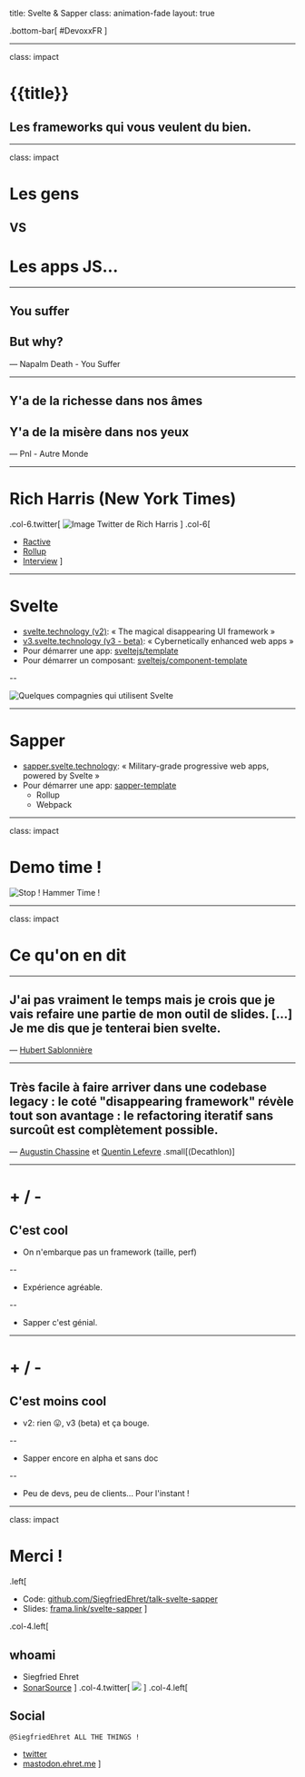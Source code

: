 title: Svelte & Sapper
class: animation-fade
layout: true

<!-- This slide will serve as the base layout for all your slides -->
.bottom-bar[
  \#DevoxxFR
]

---

class: impact

# {{title}}
## Les frameworks qui vous veulent du bien.

---

class: impact

# Les gens 

## VS 

# Les apps JS...

---

## You suffer

## But why?

&mdash; Napalm Death - You Suffer

---

## Y'a de la richesse dans nos âmes

## Y'a de la misère dans nos yeux

&mdash; Pnl - Autre Monde

---

# Rich Harris (New York Times)

.col-6.twitter[
![Image Twitter de Rich Harris](./images/rich-harris.jpeg)
]
.col-6[
- [Ractive](https://ractive.js.org/)
- [Rollup](https://rollupjs.org/)
- [Interview](https://changelog.com/podcast/332)
]

---

# Svelte

- [svelte.technology (v2)](https://svelte.technology/): « The magical disappearing UI framework »
- [v3.svelte.technology (v3 - beta)](https://v3.svelte.technology/): « Cybernetically enhanced web apps »
- Pour démarrer une app: [sveltejs/template](https://github.com/sveltejs/template)
- Pour démarrer un composant: [sveltejs/component-template](https://github.com/sveltejs/component-template)

--

![Quelques compagnies qui utilisent Svelte](./images/svelte-users.png)

---

# Sapper

- [sapper.svelte.technology](https://sapper.svelte.technology/): « Military-grade progressive web apps, powered by Svelte »
- Pour démarrer une app: [sapper-template](https://github.com/sveltejs/sapper-template)
	- Rollup
	- Webpack

---

class: impact

# Demo time !

![Stop ! Hammer Time !](./images/hammer-time.gif)

---

class: impact

# Ce qu'on en dit

---

## J'ai pas vraiment le temps mais je crois que je vais refaire une partie de mon outil de slides. [...] Je me dis que je tenterai bien svelte.

&mdash; [Hubert Sablonnière](https://twitter.com/hsablonniere)

---

## Très facile à faire arriver dans une codebase legacy : le coté "disappearing framework" révèle tout son avantage : le refactoring iteratif sans surcoût est complètement possible.

&mdash; [Augustin Chassine](https://twitter.com/0gust1) et [Quentin Lefevre](https://twitter.com/Hyerelle) .small[(Decathlon)]

---

# + / -

## C'est cool

- On n'embarque pas un framework (taille, perf)

--

- Expérience agréable.

--

- Sapper c'est génial.

---

# + / -

## C'est moins cool

- v2: rien 😛, v3 (beta) et ça bouge.

--

- Sapper encore en alpha et sans doc

--

- Peu de devs, peu de clients... Pour l'instant !

---

class: impact

# Merci !

.left[
- Code: [github.com/SiegfriedEhret/talk-svelte-sapper](https://github.com/SiegfriedEhret/talk-svelte-sapper)
- Slides: [frama.link/svelte-sapper](https://frama.link/svelte-sapper)
]

.col-4.left[
## whoami

- Siegfried Ehret
- [SonarSource](https://www.sonarsource.com/)
]
.col-4.twitter[
![](./images/sieg.jpg)
]
.col-4.left[
## Social

```
@SiegfriedEhret ALL THE THINGS !
```

- [twitter](https://twitter.com/SiegfriedEhret)
- [mastodon.ehret.me](https://mastodon.ehret.me/@SiegfriedEhret)
]